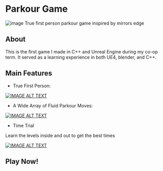 # Parkour Game
![image](https://user-images.githubusercontent.com/82920015/117372794-1c6b7b00-ae98-11eb-9078-911d36ed01cd.png)
True first person parkour game inspired by mirrors edge

## About
This is the first game I made in C++ and Unreal Engine during my co-op term. It served as a learning experience in both UE4, blender, and C++.

## Main Features
 - True First Person:

[![IMAGE ALT TEXT](http://img.youtube.com/vi/oP2rLw7IbTE/0.jpg)](http://www.youtube.com/watch?v=oP2rLw7IbTE "True First Person Demonstration")

 - A Wide Array of Fluid Parkour Moves:

[![IMAGE ALT TEXT](http://img.youtube.com/vi/TsR8xNxiV4c/0.jpg)](http://www.youtube.com/watch?v=TsR8xNxiV4c "Parkour Moves Demonstration")

 - Time Trial

Learn the levels inside and out to get the best times

[![IMAGE ALT TEXT](http://img.youtube.com/vi/RueQqiSw4bA/0.jpg)](http://www.youtube.com/watch?v=RueQqiSw4bA "Time Trial Demonstration")

## Play Now!
